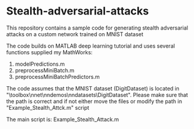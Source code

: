 # Stealth-adversarial-attacks
This repository contains a sample code for generating stealth adversarial attacks on a custom network trained on MNIST dataset

The code builds on MATLAB deep learning tutorial and uses several functions supplied my MathWorks:

1) modelPredictions.m
2) preprocessMiniBatch.m
3) preprocessMiniBatchPredictors.m

The code assumes that the MNIST dataset (DigitDataset) is located in "\toolbox\nnet\nndemos\nndatasets\DigitDataset". Please make sure that the path is correct and if not either move the files or modify the path in "Example_Stealth_Attck.m" script

The main script is: Example_Stealth_Attack.m

